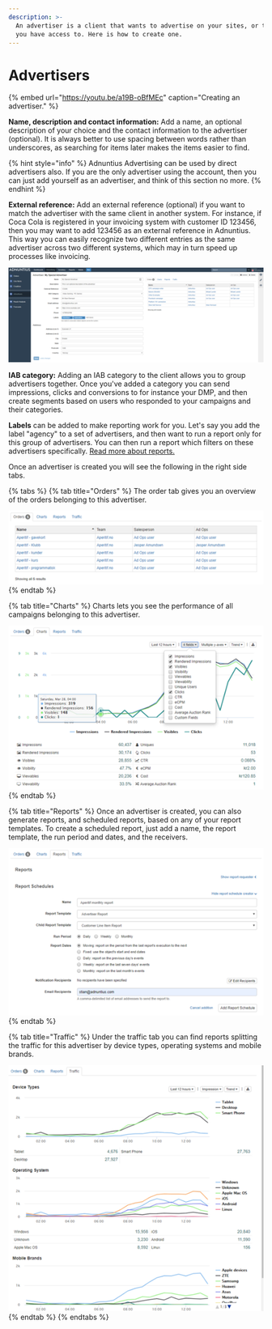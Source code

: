 ```yaml
---
description: >-
  An advertiser is a client that wants to advertise on your sites, or the sites
  you have access to. Here is how to create one.
---
```


# Advertisers

{% embed url="https://youtu.be/a19B-oBfMEc" caption="Creating an advertiser." %}

**Name, description and contact information:** Add a name, an optional description of your choice and the contact information to the advertiser \(optional\). It is always better to use spacing between words rather than underscores, as searching for items later makes the items easier to find.

{% hint style="info" %}
Adnuntius Advertising can be used by direct advertisers also. If you are the only advertiser using the account, then you can just add yourself as an advertiser, and think of this section no more.
{% endhint %}

**External reference:** Add an external reference \(optional\) if you want to match the advertiser with the same client in another system. For instance, if Coca Cola is registered in your invoicing system with customer ID 123456, then you may want to add 123456 as an external reference in Adnuntius. This way you can easily recognize two different entries as the same advertiser across two different systems, which may in turn speed up processes like invoicing.

![An example advertiser](../../../.gitbook/assets/201811-advertising-advertiser.png)

**IAB category:** Adding an IAB category to the client allows you to group advertisers together. Once you've added a category you can send impressions, clicks and conversions to for instance your DMP, and then create segments based on users who responded to your campaigns and their categories.

**Labels** can be added to make reporting work for you. Let's say you add the label "agency" to a set of advertisers, and then want to run a report only for this group of advertisers. You can then run a report which filters on these advertisers specifically. [Read more about reports. ](../reports/advertising-queries.md)

Once an advertiser is created you will see the following in the right side tabs. 

{% tabs %}
{% tab title="Orders" %}
The order tab gives you an overview of the orders belonging to this advertiser. 

![Orders overview.](../../../.gitbook/assets/202003-advertisers-orders.png)
{% endtab %}

{% tab title="Charts" %}
Charts lets you see the performance of all campaigns belonging to this advertiser.

![Charts example.](../../../.gitbook/assets/202003-advertisers-charts.png)
{% endtab %}

{% tab title="Reports" %}
Once an advertiser is created, you can also generate reports, and scheduled reports, based on any of your report templates. To create a scheduled report, just add a name, the report template, the run period and dates, and the receivers. 

![Scheduling advertiser reports.](../../../.gitbook/assets/202003-advertisers-reports.png)
{% endtab %}

{% tab title="Traffic" %}
Under the traffic tab you can find reports splitting the traffic for this advertiser by device types, operating systems and mobile brands.

![Traffic example.](../../../.gitbook/assets/202003-advertisers-traffic.png)
{% endtab %}
{% endtabs %}

